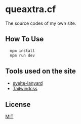 
# queaxtra.cf

The source codes of my own site.

## How To Use


```bash
  npm install
  npm run dev
```
    
## Tools used on the site

- [svelte-lanyard](https://www.npmjs.com/package/svelte-lanyard)
- [Tailwindcss](https://tailwindcss.com/)


## License

[MIT](https://github.com/Queaxtra/queaxtra.cf/blob/main/LICENSE)

